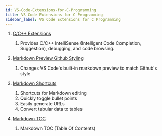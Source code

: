 ```yaml
---
id: VS-Code-Extensions-for-C-Programming
title: VS Code Extensions for C Programming
sidebar_label: VS Code Extensions for C Programming
---
```


1. [C/C++ Extensions](https://marketplace.visualstudio.com/items?itemName=ms-vscode.cpptools )
   1. Provides C/C++ IntelliSense (Intelligent Code Completion, Suggestion), debugging, and code browsing.

2. [Markdown Preview Github Styling](https://marketplace.visualstudio.com/items?itemName=bierner.markdown-preview-github-styles )
   1. Changes VS Code's built-in markdown preview to match Github's style

3. [Markdown Shortcuts](https://marketplace.visualstudio.com/items?itemName=mdickin.markdown-shortcuts )
   1. Shortcuts for Markdown editing
   2. Quickly toggle bullet points
   3. Easily generate URLs
   4. Convert tabular data to tables

4. [Markdown TOC](https://marketplace.visualstudio.com/items?itemName=AlanWalk.markdown-toc )
   1. Markdown TOC (Table Of Contents)
